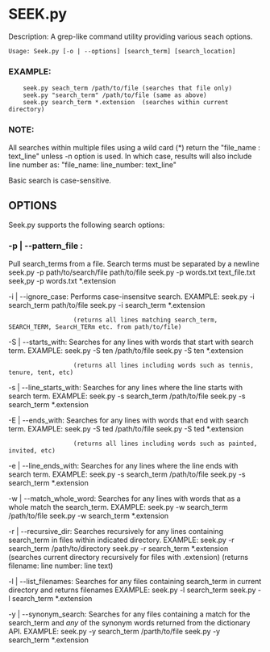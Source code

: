 SEEK.py
=======

Description: A grep-like command utility providing various seach options.

	Usage: Seek.py [-o | --options] [search_term] [search_location]

### EXAMPLE: 
		seek.py seach_term /path/to/file (searches that file only)
		seek.py "search_term" /path/to/file (same as above)
		seek.py search_term *.extension  (searches within current directory)

### NOTE: 

All searches within multiple files using a wild card (*) return the "file_name : text_line" unless -n option is used. In which case, results will also include line number as: "file_name: line_number: text_line"

Basic search is case-sensitive.


OPTIONS
-------

Seek.py supports the following search options:

### -p | --pattern_file :
Pull search_terms from a file. Search terms must be separated by a newline
		seek.py -p path/to/search/file path/to/file
		seek.py -p words.txt text_file.txt
		seek,py -p words.txt *.extension

-i | --ignore_case:   Performs case-insensitve search.
					  EXAMPLE: seek.py -i search_term path/to/file
					  		   seek.py -i search_term *.extension
					  
					  (returns all lines matching search_term, SEARCH_TERM, SearcH_TERm etc. from path/to/file)					  		   

-S | --starts_with:   Searches for any lines with words that start with search term.
					  EXAMPLE: seek.py -S ten /path/to/file
					  		   seek.py -S ten *.extension

					  (returns all lines including words such as tennis, tenure, tent, etc)

-s | --line_starts_with: Searches for any lines where the line starts with search term.
						 EXAMPLE: seek.py -s search_term /path/to/file
						 		  seek.py -s search_term *.extension

-E | --ends_with:   Searches for any lines with words that end with search term.
					EXAMPLE: seek.py -S ted /path/to/file
					  		 seek.py -S ted *.extension

					  (returns all lines including words such as painted, invited, etc)

-e | --line_ends_with: Searches for any lines where the line ends with search term.
					   EXAMPLE: seek.py -s search_term /path/to/file
						 		seek.py -s search_term *.extension

-w | --match_whole_word: Searches for any lines with words that as a whole match the search_term.
						 EXAMPLE: seek.py -w search_term /path/to/file
						 		  seek.py -w search_term *.extension

-r | --recursive_dir:  Searches recursively for any lines containing search_term in files within 						indicated directory.
					   EXAMPLE: seek.py -r search_term /path/to/directory
					            seek.py -r search_term *.extension (searches current directory recursively for files with .extension)
					    (returns filename: line number: line text)

-l | --list_filenames: Searches for any files containing search_term in current directory and
					   returns filenames
					   EXAMPLE: seek.py -l search_term
					            seek.py -l search_term *.extension

-y | --synonym_search: Searches for any files containing a match for the search_term and *any* of 
					   the synonym words returned from the dictionary API.
					   EXAMPLE: seek.py -y search_term /parth/to/file
					            seek.py -y search_term *.extension




